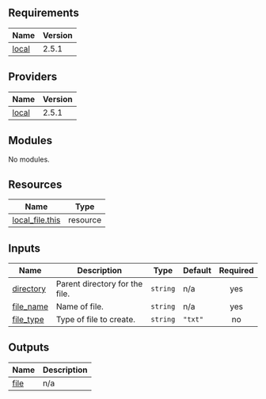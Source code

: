 <!-- BEGIN_TF_DOCS -->
## Requirements

| Name | Version |
|------|---------|
| <a name="requirement_local"></a> [local](#requirement\_local) | 2.5.1 |

## Providers

| Name | Version |
|------|---------|
| <a name="provider_local"></a> [local](#provider\_local) | 2.5.1 |

## Modules

No modules.

## Resources

| Name | Type |
|------|------|
| [local_file.this](https://registry.terraform.io/providers/hashicorp/local/2.5.1/docs/resources/file) | resource |

## Inputs

| Name | Description | Type | Default | Required |
|------|-------------|------|---------|:--------:|
| <a name="input_directory"></a> [directory](#input\_directory) | Parent directory for the file. | `string` | n/a | yes |
| <a name="input_file_name"></a> [file\_name](#input\_file\_name) | Name of file. | `string` | n/a | yes |
| <a name="input_file_type"></a> [file\_type](#input\_file\_type) | Type of file to create. | `string` | `"txt"` | no |

## Outputs

| Name | Description |
|------|-------------|
| <a name="output_file"></a> [file](#output\_file) | n/a |
<!-- END_TF_DOCS -->